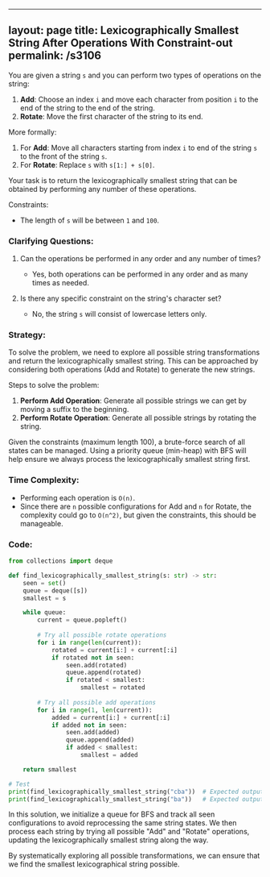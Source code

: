 
---
layout: page
title:  Lexicographically Smallest String After Operations With Constraint-out
permalink: /s3106
---

You are given a string `s` and you can perform two types of operations on the string:
1. **Add**: Choose an index `i` and move each character from position `i` to the end of the string to the end of the string.
2. **Rotate**: Move the first character of the string to its end.

More formally:
1. For **Add**: Move all characters starting from index `i` to end of the string `s` to the front of the string `s`.
2. For **Rotate**: Replace `s` with `s[1:] + s[0]`.

Your task is to return the lexicographically smallest string that can be obtained by performing any number of these operations.

Constraints:
- The length of `s` will be between `1` and `100`.

### Clarifying Questions:
1. Can the operations be performed in any order and any number of times?
   - Yes, both operations can be performed in any order and as many times as needed.

2. Is there any specific constraint on the string's character set?
   - No, the string `s` will consist of lowercase letters only.

### Strategy:

To solve the problem, we need to explore all possible string transformations and return the lexicographically smallest string. This can be approached by considering both operations (Add and Rotate) to generate the new strings.

Steps to solve the problem:
1. **Perform Add Operation**: Generate all possible strings we can get by moving a suffix to the beginning.
2. **Perform Rotate Operation**: Generate all possible strings by rotating the string.

Given the constraints (maximum length 100), a brute-force search of all states can be managed. Using a priority queue (min-heap) with BFS will help ensure we always process the lexicographically smallest string first.

### Time Complexity:
- Performing each operation is `O(n)`.
- Since there are `n` possible configurations for Add and `n` for Rotate, the complexity could go to `O(n^2)`, but given the constraints, this should be manageable.

### Code:

```python
from collections import deque

def find_lexicographically_smallest_string(s: str) -> str:
    seen = set()
    queue = deque([s])
    smallest = s

    while queue:
        current = queue.popleft()
        
        # Try all possible rotate operations
        for i in range(len(current)):
            rotated = current[i:] + current[:i]
            if rotated not in seen:
                seen.add(rotated)
                queue.append(rotated)
                if rotated < smallest:
                    smallest = rotated
        
        # Try all possible add operations
        for i in range(1, len(current)):
            added = current[i:] + current[:i]
            if added not in seen:
                seen.add(added)
                queue.append(added)
                if added < smallest:
                    smallest = added

    return smallest

# Test
print(find_lexicographically_smallest_string("cba"))  # Expected output is "acb"
print(find_lexicographically_smallest_string("ba"))   # Expected output is "ab"
```

In this solution, we initialize a queue for BFS and track all seen configurations to avoid reprocessing the same string states. We then process each string by trying all possible "Add" and "Rotate" operations, updating the lexicographically smallest string along the way.

By systematically exploring all possible transformations, we can ensure that we find the smallest lexicographical string possible.